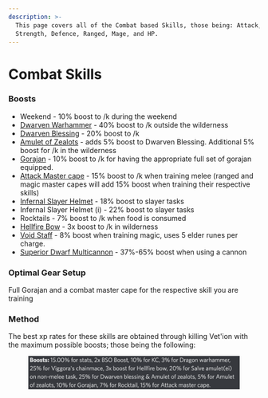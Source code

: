 ```yaml
---
description: >-
  This page covers all of the Combat based Skills, those being: Attack,
  Strength, Defence, Ranged, Mage, and HP.
---
```


# Combat Skills

### Boosts

* Weekend - 10% boost to /k during the weekend
* [Dwarven Warhammer](../bso-custom-killables/bosses/king-goldemar.md#loot) - 40% boost to /k outside the wilderness
* [Dwarven Blessing](../custom-items/grandmaster-clues.md#unique-loot-table) - 20% boost to /k
* [Amulet of Zealots](dungeoneering-training/dg-rewards.md#buyable-gear) - adds 5% boost to Dwarven Blessing. Additional 5% boost for /k in the wilderness
* [Gorajan](dungeoneering-training/dg-rewards.md#gorajan-armour) - 10% boost to /k for having the appropriate full set of gorajan equipped.&#x20;
* [Attack Master cape](../custom-items/equippables/#master-capes) - 15% boost to /k when training melee (ranged and magic master capes will add 15% boost when training their respective skills)
* [Infernal Slayer Helmet](../minigames/emerged-zuk-inferno.md#rewards-all-are-untradeable) - 18% boost to slayer tasks
* Infernal Slayer Helmet (i) - 22% boost to slayer tasks
* Rocktails - 7% boost to /k when food is consumed
* [Hellfire Bow](fletching.md#custom-content-and-boosts) - 3x boost to /k in wilderness
* [Void Staff](../bso-custom-killables/bosses/naxxus.md#loot) - 8% boost when training magic, uses 5 elder runes per charge.
* [Superior Dwarf Multicannon](invention/#inventions) - 37%-65% boost when using a cannon

### Optimal Gear Setup

Full Gorajan and a combat master cape for the respective skill you are training

### Method

The best xp rates for these skills are obtained through killing Vet'ion with the maximum possible boosts; those being the following:

<figure><img src="../.gitbook/assets/Screenshot 2022-09-19 at 19.36.23.png" alt=""><figcaption></figcaption></figure>
